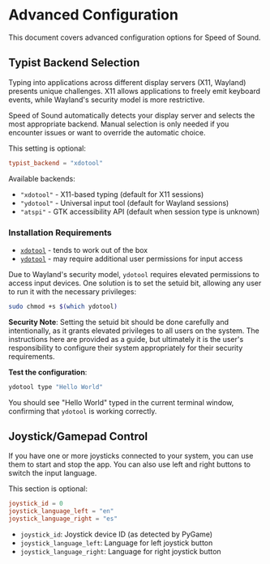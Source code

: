 # Advanced Configuration

This document covers advanced configuration options for Speed of Sound.

## Typist Backend Selection

Typing into applications across different display servers (X11, Wayland) presents unique challenges. X11 allows applications to freely emit keyboard events, while Wayland's security model is more restrictive.

Speed of Sound automatically detects your display server and selects the most appropriate backend. Manual selection is only needed if you encounter issues or want to override the automatic choice.

This setting is optional:

```toml
typist_backend = "xdotool"
```

Available backends:
- `"xdotool"` - X11-based typing (default for X11 sessions)
- `"ydotool"` - Universal input tool (default for Wayland sessions) 
- `"atspi"` - GTK accessibility API (default when session type is unknown)

### Installation Requirements

- [`xdotool`](https://github.com/jordansissel/xdotool) - tends to work out of the box
- [`ydotool`](https://github.com/ReimuNotMoe/ydotool) - may require additional user permissions for input access

Due to Wayland's security model, `ydotool` requires elevated permissions to access input devices. One solution is to set the setuid bit, allowing any user to run it with the necessary privileges:

```bash
sudo chmod +s $(which ydotool)
```

**Security Note**: Setting the setuid bit should be done carefully and intentionally, as it grants elevated privileges to all users on the system. The instructions here are provided as a guide, but ultimately it is the user's responsibility to configure their system appropriately for their security requirements.

**Test the configuration**:

```bash
ydotool type "Hello World"
```

You should see "Hello World" typed in the current terminal window, confirming that `ydotool` is working correctly.

## Joystick/Gamepad Control

If you have one or more joysticks connected to your system, you can use them to start and stop the app. You can also use left and right buttons to switch the input language.

This section is optional:

```toml
joystick_id = 0
joystick_language_left = "en"
joystick_language_right = "es"
```

- `joystick_id`: Joystick device ID (as detected by PyGame)
- `joystick_language_left`: Language for left joystick button
- `joystick_language_right`: Language for right joystick button
